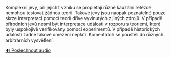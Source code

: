 
Komplexní jevy, při jejichž vzniku se proplétají různé kauzální řetězce, nemohou testovat žádnou teorii. Takové jevy jsou naopak poznatelné pouze skrze interpretaci pomocí teorií dříve vyvinutých z jiných zdrojů. V případě přírodních jevů nesmí být interpretace události v rozporu s teoriemi, které byly uspokojivě verifikovány pomocí experimentů. V případě historických událostí žádné takové omezení neplatí. Komentátoři se pouštěli do různých arbitrárních vysvětlení.

[🔊 Poslechnout audio](/data/7-paragraphs/audio/chapter_13/para_007-Komplexn-jevy-pi-jejich-vzniku-se-propltaj-r.mp3)
